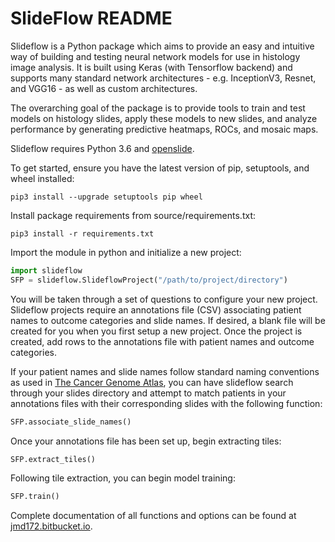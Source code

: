 # SlideFlow README

Slideflow is a Python package which aims to provide an easy and intuitive way of building and testing neural network models for use in histology image analysis. It is built using Keras (with Tensorflow backend) and supports many standard network architectures - e.g. InceptionV3, Resnet, and VGG16 - as well as custom architectures.
 
The overarching goal of the package is to provide tools to train and test models on histology slides, apply these models to new slides, and analyze performance by generating predictive heatmaps, ROCs, and mosaic maps.

Slideflow requires Python 3.6 and [openslide](https://openslide.org/download/).

To get started, ensure you have the latest version of pip, setuptools, and wheel installed:

```
pip3 install --upgrade setuptools pip wheel
```

Install package requirements from source/requirements.txt:

```
pip3 install -r requirements.txt
```

Import the module in python and initialize a new project:

```python
import slideflow
SFP = slideflow.SlideflowProject("/path/to/project/directory")
```

You will be taken through a set of questions to configure your new project. Slideflow projects require an annotations file (CSV) associating patient names to outcome categories and slide names. If desired, a blank file will be created for you when you first setup a new project. Once the project is created, add rows to the annotations file with patient names and outcome categories. 

If your patient names and slide names follow standard naming conventions as used in [The Cancer Genome Atlas](https://portal.gdc.cancer.gov/), you can have slideflow search through your slides directory and attempt to match patients in your annotations files with their corresponding slides with the following function:

```python
SFP.associate_slide_names()
```

Once your annotations file has been set up, begin extracting tiles:

```python
SFP.extract_tiles()
```

Following tile extraction, you can begin model training:

```python
SFP.train()
```

Complete documentation of all functions and options can be found at [jmd172.bitbucket.io](https://jmd172.bitbucket.io/).
